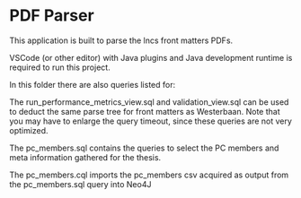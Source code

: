 # PDF Parser
This application is built to parse the lncs front matters PDFs.

VSCode (or other editor) with Java plugins and Java development runtime is required to run this project.

In this folder there are also queries listed for:

The run_performance_metrics_view.sql and validation_view.sql can be used to deduct the same parse tree for front matters as Westerbaan. Note that you may have to enlarge the query timeout, since these queries are not very optimized.

The pc_members.sql contains the queries to select the PC members and meta information gathered for the thesis.

The pc_members.cql imports the pc_members csv acquired as output from the pc_members.sql query into Neo4J
